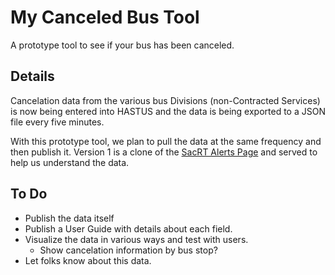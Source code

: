 # My Canceled Bus Tool

A prototype tool to see if your bus has been canceled.

## Details

Cancelation data from the various bus Divisions (non-Contracted Services) is now being entered into HASTUS and the data is being exported to a JSON file every five minutes.

With this prototype tool, we plan to pull the data at the same frequency and then publish it.  Version 1 is a clone of the [SacRT Alerts Page](https://www.sacrt.com/alerts/tcalerts.aspx) and served to help us understand the data.

## To Do

* Publish the data itself 
* Publish a User Guide with details about each field.
* Visualize the data in various ways and test with users.
  * Show cancelation information by bus stop?
* Let folks know about this data.
